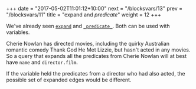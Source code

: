 +++
date = "2017-05-02T11:01:12+10:00"
next = "/blocksvars/13"
prev = "/blocksvars/11"
title = "expand and _predicate_"
weight = 12
+++

We've already seen [`expand`](/schema/8) and [`_predicate_`](/schema/7).  Both can be used with variables.

Cherie Nowlan has directed movies, including the quirky Australian romantic comedy Thank God He Met Lizzie, but hasn't acted in any movies.  So a query that expands all the predicates from Cherie Nowlan will at best have `name` and `director.film`.  

If the variable held the predicates from a director who had also acted, the possible set of expanded edges would be different.
